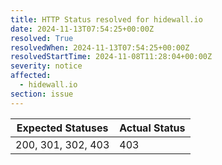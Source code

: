 ```yaml
---
title: HTTP Status resolved for hidewall.io
date: 2024-11-13T07:54:25+00:00Z
resolved: True
resolvedWhen: 2024-11-13T07:54:25+00:00Z
resolvedStartTime: 2024-11-08T11:28:04+00:00Z
severity: notice
affected:
  - hidewall.io
section: issue
---
```


| Expected Statuses | Actual Status  |
|-------------------|----------------|
| 200, 301, 302, 403 | 403 |
